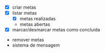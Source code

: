 - [x] criar metas
- [x] listar metas
    - [x] metas realizadas
    - metas abertas
- [x] marcar/desmarcar metas como concluida
- remover metas
- sistema de mensagem